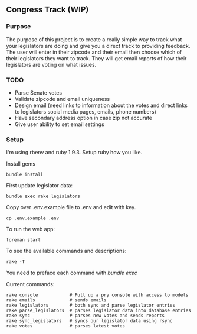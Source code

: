 ## Congress Track (WIP)

### Purpose

The purpose of this project is to create a really simple way to track what your legislators are doing and give you a direct track to providing feedback. The user will enter in their zipcode and their email then choose which of their legislators they want to track. They will get email reports of how their legislators are voting on what issues.

### TODO

* Parse Senate votes
* Validate zipcode and email uniqueness
* Design email (need links to information about the votes and direct links to legislators social media pages, emails, phone numbers)
* Have secondary address option in case zip not accurate
* Give user ability to set email settings

### Setup

I'm using rbenv and ruby 1.9.3. Setup ruby how you like.

Install gems
```
bundle install
```

First update legislator data:

```
bundle exec rake legislators
```

Copy over .env.example file to .env and edit with key.
```
cp .env.example .env
```

To run the web app:
```
foreman start
```

To see the available commands and descriptions:
```
rake -T
```

You need to preface each command with *bundle exec*

Current commands:

```
rake console            # Pull up a pry console with access to models
rake emails             # sends emails
rake legislators        # both sync and parse legislator entries
rake parse_legislators  # parses legislator data into database entries
rake sync               # parses new votes and sends reports
rake sync_legislators   # syncs our legislator data using rsync
rake votes              # parses latest votes
```
